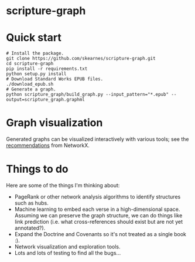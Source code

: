 # scripture-graph

# Quick start

```shell
# Install the package.
git clone https://github.com/skearnes/scripture-graph.git
cd scripture-graph
pip install -r requirements.txt
python setup.py install
# Download Standard Works EPUB files.
./download_epub.sh
# Generate a graph.
python scripture_graph/build_graph.py --input_pattern="*.epub" --output=scripture_graph.graphml
```

# Graph visualization

Generated graphs can be visualized interactively with various tools; see the
[recommendations](https://networkx.org/documentation/stable/reference/drawing.html#drawing)
from NetworkX.

# Things to do

Here are some of the things I'm thinking about:

* PageRank or other network analysis algorithms to identify structures such as
  hubs.
* Machine learning to embed each verse in a high-dimensional space. Assuming we
  can preserve the graph structure, we can do things like link prediction (i.e.
  what cross-references should exist but are not yet annotated?).
* Expand the Doctrine and Covenants so it's not treated as a single book :).
* Network visualization and exploration tools.  
* Lots and lots of testing to find all the bugs...

